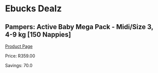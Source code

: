 
# Ebucks Dealz
## Pampers: Active Baby Mega Pack - Midi/Size 3, 4-9 kg [150 Nappies]
[Product Page](https://www.ebucks.com/web/shop/productSelected.do?prodId=819646192&catId=1158500560)

Price: R359.00

Savings: 70.0


	